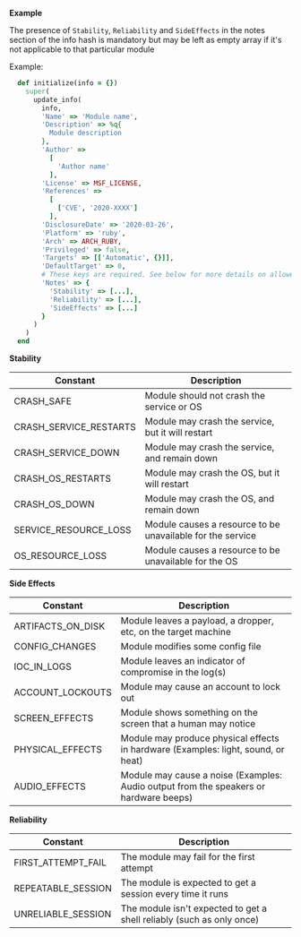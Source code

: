 **Example**

The presence of `Stability`, `Reliability` and `SideEffects` in the notes section of the info hash is mandatory but may be left as empty array if it's not applicable to that particular module

Example:

```ruby
  def initialize(info = {})
    super(
      update_info(
        info,
        'Name' => 'Module name',
        'Description' => %q{
          Module description
        },
        'Author' =>
          [
            'Author name'
          ],
        'License' => MSF_LICENSE,
        'References' =>
          [
            ['CVE', '2020-XXXX']
          ],
        'DisclosureDate' => '2020-03-26',
        'Platform' => 'ruby',
        'Arch' => ARCH_RUBY,
        'Privileged' => false,
        'Targets' => [['Automatic', {}]],
        'DefaultTarget' => 0,
        # These keys are required. See below for more details on allowed values
        'Notes' => {
          'Stability' => [...],
          'Reliability' => [...],
          'SideEffects' => [...]
        }
      )
    )
  end
```

**Stability**

| Constant         | Description    |
| -------------- | ------------- |
| CRASH_SAFE  | Module should not crash the service or OS |
| CRASH_SERVICE_RESTARTS | Module may crash the service, but it will restart |
| CRASH_SERVICE_DOWN | Module may crash the service, and remain down |
| CRASH_OS_RESTARTS | Module may crash the OS, but it will restart |
| CRASH_OS_DOWN | Module may crash the OS, and remain down |
| SERVICE_RESOURCE_LOSS | Module causes a resource to be unavailable for the service |
| OS_RESOURCE_LOSS | Module causes a resource to be unavailable for the OS |

**Side Effects**

| Constant         | Description    |
| -------------- | ------------- |
| ARTIFACTS_ON_DISK | Module leaves a payload, a dropper, etc, on the target machine |
| CONFIG_CHANGES | Module modifies some config file |
| IOC_IN_LOGS | Module leaves an indicator of compromise in the log(s) |
| ACCOUNT_LOCKOUTS | Module may cause an account to lock out |
| SCREEN_EFFECTS | Module shows something on the screen that a human may notice |
| PHYSICAL_EFFECTS | Module may produce physical effects in hardware (Examples: light, sound, or heat) |
| AUDIO_EFFECTS | Module may cause a noise (Examples: Audio output from the speakers or hardware beeps) |

**Reliability**

| Constant         | Description    |
| -------------- | ------------- |
| FIRST_ATTEMPT_FAIL | The module may fail for the first attempt |
| REPEATABLE_SESSION | The module is expected to get a session every time it runs |
| UNRELIABLE_SESSION | The module isn't expected to get a shell reliably (such as only once) |


